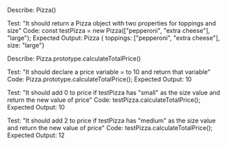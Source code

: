 Describe: Pizza()

Test: "It should return a Pizza object with two properties for toppings and size"
Code: const testPizza = new Pizza(["pepperoni", "extra cheese"], "large");
Expected Output: Pizza { toppings: ["pepperoni", "extra cheese"], size: "large"}

Describe: Pizza.prototype.calculateTotalPrice()

Test: "It should declare a price variable = to 10 and return that variable"
Code: Pizza.prototype.calculateTotalPrice();
Expected Output: 10

Test: "It should add 0 to price if testPizza has "small" as the size value and return the new value of price"
Code: testPizza.calculateTotalPrice();
Expected Output: 10

Test: "It should add 2 to price if testPizza has "medium" as the size value and return the new value of price"
Code: testPizza.calculateTotalPrice();
Expected Output: 12